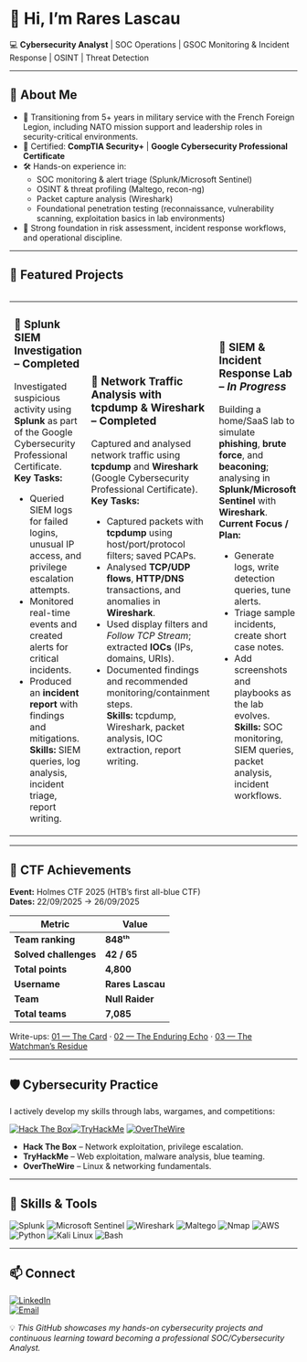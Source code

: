 # 👋 Hi, I’m Rares Lascau  

💻 **Cybersecurity Analyst** | SOC Operations | GSOC Monitoring & Incident Response | OSINT | Threat Detection

---

## 🚀 About Me
- 🎯 Transitioning from 5+ years in military service with the French Foreign Legion, including NATO mission support and leadership roles in security-critical environments.  
- 📜 Certified: **CompTIA Security+** | **Google Cybersecurity Professional Certificate**  
- 🛠 Hands-on experience in:
  - SOC monitoring & alert triage (Splunk/Microsoft Sentinel)
  - OSINT & threat profiling (Maltego, recon-ng)
  - Packet capture analysis (Wireshark)
  - Foundational penetration testing (reconnaissance, vulnerability scanning, exploitation basics in lab environments)  
- 🧠 Strong foundation in risk assessment, incident response workflows, and operational discipline.

---

## 📂 Featured Projects

<table>
<tr>
<table>
<tr>
<td width="33%">

### 🔹 Splunk SIEM Investigation – Completed
<!-- Optional repo badge -->
<!-- <a href="#"><img src="https://img.shields.io/badge/Repo-View-blue?logo=github" alt="View Repository"></a> -->
Investigated suspicious activity using **Splunk** as part of the Google Cybersecurity Professional Certificate.  
**Key Tasks:**
- Queried SIEM logs for failed logins, unusual IP access, and privilege escalation attempts.
- Monitored real-time events and created alerts for critical incidents.
- Produced an **incident report** with findings and mitigations.  
**Skills:** SIEM queries, log analysis, incident triage, report writing.

</td>
<td width="33%">

### 🔹 Network Traffic Analysis with tcpdump & Wireshark – Completed
<!-- <a href="#"><img src="https://img.shields.io/badge/Repo-View-blue?logo=github" alt="View Repository"></a> -->
Captured and analysed network traffic using **tcpdump** and **Wireshark** (Google Cybersecurity Professional Certificate).  
**Key Tasks:**
- Captured packets with **tcpdump** using host/port/protocol filters; saved PCAPs.
- Analysed **TCP/UDP flows**, **HTTP/DNS** transactions, and anomalies in **Wireshark**.
- Used display filters and *Follow TCP Stream*; extracted **IOCs** (IPs, domains, URIs).
- Documented findings and recommended monitoring/containment steps.  
**Skills:** tcpdump, Wireshark, packet analysis, IOC extraction, report writing.

</td>
<td width="33%">

### 🔹 SIEM & Incident Response Lab – *In Progress*
<!-- <a href="#"><img src="https://img.shields.io/badge/Repo-View-blue?logo=github" alt="View Repository"></a> -->
Building a home/SaaS lab to simulate **phishing**, **brute force**, and **beaconing**; analysing in **Splunk/Microsoft Sentinel** with **Wireshark**.
**Current Focus / Plan:**
- Generate logs, write detection queries, tune alerts.
- Triage sample incidents, create short case notes.
- Add screenshots and playbooks as the lab evolves.  
**Skills:** SOC monitoring, SIEM queries, packet analysis, incident workflows.

</td>
</tr>
</table>

---

## 🏅 CTF Achievements

**Event:** Holmes CTF 2025 (HTB’s first all-blue CTF)  
**Dates:** 22/09/2025 → 26/09/2025

| Metric | Value |
|---|---|
| **Team ranking** | **848ᵗʰ** |
| **Solved challenges** | **42 / 65** |
| **Total points** | **4,800** |
| **Username** | **Rares Lascau** |
| **Team** | **Null Raider** |
| **Total teams** | **7,085** |

Write-ups: [01 — The Card](./Holmes-CTF-Writeups/01_The_Card.md) · [02 — The Enduring Echo](./Holmes-CTF-Writeups/02_The_Enduring_Echo.md) · [03 — The Watchman’s Residue](./Holmes-CTF-Writeups/03_The_Watchmans_Residue.md)



---

## 🛡 Cybersecurity Practice

I actively develop my skills through labs, wargames, and competitions:  

[![Hack The Box](https://img.shields.io/badge/Hack%20The%20Box-111927?logo=hackthebox&logoColor=9FEF00)](https://app.hackthebox.com/profile)[![TryHackMe](https://img.shields.io/badge/TryHackMe-212C42?logo=tryhackme&logoColor=white)](https://tryhackme.com/p/RrsHum) [![OverTheWire](https://img.shields.io/badge/OverTheWire-000000?logo=linux&logoColor=white)](https://overthewire.org/wargames/)  

- **Hack The Box** – Network exploitation, privilege escalation.  
- **TryHackMe** – Web exploitation, malware analysis, blue teaming.  
- **OverTheWire** – Linux & networking fundamentals.  

---

## 🧠 Skills & Tools
![Splunk](https://img.shields.io/badge/-Splunk-000?&logo=Splunk)
![Microsoft Sentinel](https://img.shields.io/badge/-Microsoft%20Sentinel-0078D4?&logo=microsoftazure&logoColor=white)
![Wireshark](https://img.shields.io/badge/-Wireshark-1679A7?&logo=Wireshark)
![Maltego](https://img.shields.io/badge/-Maltego-2E2E2E)
![Nmap](https://img.shields.io/badge/-Nmap-00457C?&logo=nmap)
![AWS](https://img.shields.io/badge/-AWS-232F3E?&logo=amazon-aws)
![Python](https://img.shields.io/badge/-Python-3776AB?&logo=python&logoColor=white)
![Kali Linux](https://img.shields.io/badge/-Kali%20Linux-557C94?&logo=kalilinux&logoColor=white)
![Bash](https://img.shields.io/badge/-Bash-4EAA25?&logo=gnu-bash&logoColor=white)

---

## 📫 Connect
[![LinkedIn](https://img.shields.io/badge/LinkedIn-Profile-blue?logo=linkedin)](https://www.linkedin.com/in/rareslascau/)  
[![Email](https://img.shields.io/badge/Email-rarespaul97%40gmail.com-red?logo=gmail&logoColor=white)](mailto:rarespaul97@gmail.com)  

💡 *This GitHub showcases my hands-on cybersecurity projects and continuous learning toward becoming a professional SOC/Cybersecurity Analyst.*





